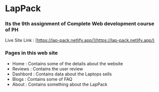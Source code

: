# LapPack

### Its the 9th assignment of Complete Web development course of PH

Live Site Link : [https://lap-pack.netlify.app/](https://lap-pack.netlify.app/)

### Pages in this web site

- Home : Contains some of the details about the website
- Reviews : Contains the user review
- Dashbord : Contains data about the Laptops sells
- Blogs : Contains some of FAQ
- About : Contains something about the LapPack
